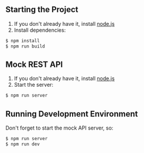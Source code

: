 ## Starting the Project

1. If you don't already have it, install [node.js](https://nodejs.org)
2. Install dependencies:

```bash
$ npm install
$ npm run build
```

## Mock REST API

1. If you don't already have it, install [node.js](https://nodejs.org)
1. Start the server:

```bash
$ npm run server
```
## Running Development Environment

Don't forget to start the mock API server, so:

```bash
$ npm run server
$ npm run dev
```
